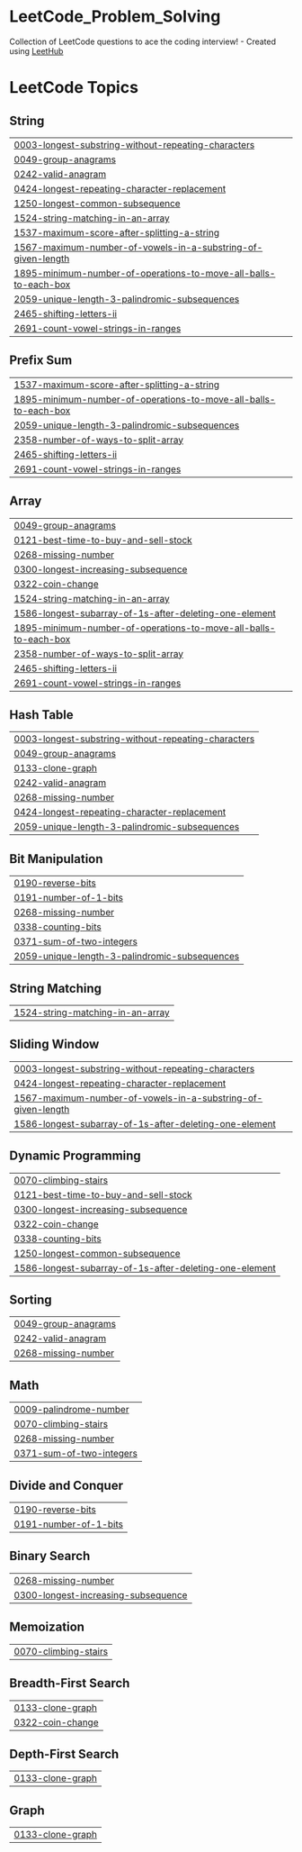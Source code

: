 # LeetCode_Problem_Solving
Collection of LeetCode questions to ace the coding interview! - Created using [LeetHub](https://github.com/QasimWani/LeetHub)

<!---LeetCode Topics Start-->
# LeetCode Topics
## String
|  |
| ------- |
| [0003-longest-substring-without-repeating-characters](https://github.com/rishavdubey/LeetCode_Problem_Solving/tree/master/0003-longest-substring-without-repeating-characters) |
| [0049-group-anagrams](https://github.com/rishavdubey/LeetCode_Problem_Solving/tree/master/0049-group-anagrams) |
| [0242-valid-anagram](https://github.com/rishavdubey/LeetCode_Problem_Solving/tree/master/0242-valid-anagram) |
| [0424-longest-repeating-character-replacement](https://github.com/rishavdubey/LeetCode_Problem_Solving/tree/master/0424-longest-repeating-character-replacement) |
| [1250-longest-common-subsequence](https://github.com/rishavdubey/LeetCode_Problem_Solving/tree/master/1250-longest-common-subsequence) |
| [1524-string-matching-in-an-array](https://github.com/rishavdubey/LeetCode_Problem_Solving/tree/master/1524-string-matching-in-an-array) |
| [1537-maximum-score-after-splitting-a-string](https://github.com/rishavdubey/LeetCode_Problem_Solving/tree/master/1537-maximum-score-after-splitting-a-string) |
| [1567-maximum-number-of-vowels-in-a-substring-of-given-length](https://github.com/rishavdubey/LeetCode_Problem_Solving/tree/master/1567-maximum-number-of-vowels-in-a-substring-of-given-length) |
| [1895-minimum-number-of-operations-to-move-all-balls-to-each-box](https://github.com/rishavdubey/LeetCode_Problem_Solving/tree/master/1895-minimum-number-of-operations-to-move-all-balls-to-each-box) |
| [2059-unique-length-3-palindromic-subsequences](https://github.com/rishavdubey/LeetCode_Problem_Solving/tree/master/2059-unique-length-3-palindromic-subsequences) |
| [2465-shifting-letters-ii](https://github.com/rishavdubey/LeetCode_Problem_Solving/tree/master/2465-shifting-letters-ii) |
| [2691-count-vowel-strings-in-ranges](https://github.com/rishavdubey/LeetCode_Problem_Solving/tree/master/2691-count-vowel-strings-in-ranges) |
## Prefix Sum
|  |
| ------- |
| [1537-maximum-score-after-splitting-a-string](https://github.com/rishavdubey/LeetCode_Problem_Solving/tree/master/1537-maximum-score-after-splitting-a-string) |
| [1895-minimum-number-of-operations-to-move-all-balls-to-each-box](https://github.com/rishavdubey/LeetCode_Problem_Solving/tree/master/1895-minimum-number-of-operations-to-move-all-balls-to-each-box) |
| [2059-unique-length-3-palindromic-subsequences](https://github.com/rishavdubey/LeetCode_Problem_Solving/tree/master/2059-unique-length-3-palindromic-subsequences) |
| [2358-number-of-ways-to-split-array](https://github.com/rishavdubey/LeetCode_Problem_Solving/tree/master/2358-number-of-ways-to-split-array) |
| [2465-shifting-letters-ii](https://github.com/rishavdubey/LeetCode_Problem_Solving/tree/master/2465-shifting-letters-ii) |
| [2691-count-vowel-strings-in-ranges](https://github.com/rishavdubey/LeetCode_Problem_Solving/tree/master/2691-count-vowel-strings-in-ranges) |
## Array
|  |
| ------- |
| [0049-group-anagrams](https://github.com/rishavdubey/LeetCode_Problem_Solving/tree/master/0049-group-anagrams) |
| [0121-best-time-to-buy-and-sell-stock](https://github.com/rishavdubey/LeetCode_Problem_Solving/tree/master/0121-best-time-to-buy-and-sell-stock) |
| [0268-missing-number](https://github.com/rishavdubey/LeetCode_Problem_Solving/tree/master/0268-missing-number) |
| [0300-longest-increasing-subsequence](https://github.com/rishavdubey/LeetCode_Problem_Solving/tree/master/0300-longest-increasing-subsequence) |
| [0322-coin-change](https://github.com/rishavdubey/LeetCode_Problem_Solving/tree/master/0322-coin-change) |
| [1524-string-matching-in-an-array](https://github.com/rishavdubey/LeetCode_Problem_Solving/tree/master/1524-string-matching-in-an-array) |
| [1586-longest-subarray-of-1s-after-deleting-one-element](https://github.com/rishavdubey/LeetCode_Problem_Solving/tree/master/1586-longest-subarray-of-1s-after-deleting-one-element) |
| [1895-minimum-number-of-operations-to-move-all-balls-to-each-box](https://github.com/rishavdubey/LeetCode_Problem_Solving/tree/master/1895-minimum-number-of-operations-to-move-all-balls-to-each-box) |
| [2358-number-of-ways-to-split-array](https://github.com/rishavdubey/LeetCode_Problem_Solving/tree/master/2358-number-of-ways-to-split-array) |
| [2465-shifting-letters-ii](https://github.com/rishavdubey/LeetCode_Problem_Solving/tree/master/2465-shifting-letters-ii) |
| [2691-count-vowel-strings-in-ranges](https://github.com/rishavdubey/LeetCode_Problem_Solving/tree/master/2691-count-vowel-strings-in-ranges) |
## Hash Table
|  |
| ------- |
| [0003-longest-substring-without-repeating-characters](https://github.com/rishavdubey/LeetCode_Problem_Solving/tree/master/0003-longest-substring-without-repeating-characters) |
| [0049-group-anagrams](https://github.com/rishavdubey/LeetCode_Problem_Solving/tree/master/0049-group-anagrams) |
| [0133-clone-graph](https://github.com/rishavdubey/LeetCode_Problem_Solving/tree/master/0133-clone-graph) |
| [0242-valid-anagram](https://github.com/rishavdubey/LeetCode_Problem_Solving/tree/master/0242-valid-anagram) |
| [0268-missing-number](https://github.com/rishavdubey/LeetCode_Problem_Solving/tree/master/0268-missing-number) |
| [0424-longest-repeating-character-replacement](https://github.com/rishavdubey/LeetCode_Problem_Solving/tree/master/0424-longest-repeating-character-replacement) |
| [2059-unique-length-3-palindromic-subsequences](https://github.com/rishavdubey/LeetCode_Problem_Solving/tree/master/2059-unique-length-3-palindromic-subsequences) |
## Bit Manipulation
|  |
| ------- |
| [0190-reverse-bits](https://github.com/rishavdubey/LeetCode_Problem_Solving/tree/master/0190-reverse-bits) |
| [0191-number-of-1-bits](https://github.com/rishavdubey/LeetCode_Problem_Solving/tree/master/0191-number-of-1-bits) |
| [0268-missing-number](https://github.com/rishavdubey/LeetCode_Problem_Solving/tree/master/0268-missing-number) |
| [0338-counting-bits](https://github.com/rishavdubey/LeetCode_Problem_Solving/tree/master/0338-counting-bits) |
| [0371-sum-of-two-integers](https://github.com/rishavdubey/LeetCode_Problem_Solving/tree/master/0371-sum-of-two-integers) |
| [2059-unique-length-3-palindromic-subsequences](https://github.com/rishavdubey/LeetCode_Problem_Solving/tree/master/2059-unique-length-3-palindromic-subsequences) |
## String Matching
|  |
| ------- |
| [1524-string-matching-in-an-array](https://github.com/rishavdubey/LeetCode_Problem_Solving/tree/master/1524-string-matching-in-an-array) |
## Sliding Window
|  |
| ------- |
| [0003-longest-substring-without-repeating-characters](https://github.com/rishavdubey/LeetCode_Problem_Solving/tree/master/0003-longest-substring-without-repeating-characters) |
| [0424-longest-repeating-character-replacement](https://github.com/rishavdubey/LeetCode_Problem_Solving/tree/master/0424-longest-repeating-character-replacement) |
| [1567-maximum-number-of-vowels-in-a-substring-of-given-length](https://github.com/rishavdubey/LeetCode_Problem_Solving/tree/master/1567-maximum-number-of-vowels-in-a-substring-of-given-length) |
| [1586-longest-subarray-of-1s-after-deleting-one-element](https://github.com/rishavdubey/LeetCode_Problem_Solving/tree/master/1586-longest-subarray-of-1s-after-deleting-one-element) |
## Dynamic Programming
|  |
| ------- |
| [0070-climbing-stairs](https://github.com/rishavdubey/LeetCode_Problem_Solving/tree/master/0070-climbing-stairs) |
| [0121-best-time-to-buy-and-sell-stock](https://github.com/rishavdubey/LeetCode_Problem_Solving/tree/master/0121-best-time-to-buy-and-sell-stock) |
| [0300-longest-increasing-subsequence](https://github.com/rishavdubey/LeetCode_Problem_Solving/tree/master/0300-longest-increasing-subsequence) |
| [0322-coin-change](https://github.com/rishavdubey/LeetCode_Problem_Solving/tree/master/0322-coin-change) |
| [0338-counting-bits](https://github.com/rishavdubey/LeetCode_Problem_Solving/tree/master/0338-counting-bits) |
| [1250-longest-common-subsequence](https://github.com/rishavdubey/LeetCode_Problem_Solving/tree/master/1250-longest-common-subsequence) |
| [1586-longest-subarray-of-1s-after-deleting-one-element](https://github.com/rishavdubey/LeetCode_Problem_Solving/tree/master/1586-longest-subarray-of-1s-after-deleting-one-element) |
## Sorting
|  |
| ------- |
| [0049-group-anagrams](https://github.com/rishavdubey/LeetCode_Problem_Solving/tree/master/0049-group-anagrams) |
| [0242-valid-anagram](https://github.com/rishavdubey/LeetCode_Problem_Solving/tree/master/0242-valid-anagram) |
| [0268-missing-number](https://github.com/rishavdubey/LeetCode_Problem_Solving/tree/master/0268-missing-number) |
## Math
|  |
| ------- |
| [0009-palindrome-number](https://github.com/rishavdubey/LeetCode_Problem_Solving/tree/master/0009-palindrome-number) |
| [0070-climbing-stairs](https://github.com/rishavdubey/LeetCode_Problem_Solving/tree/master/0070-climbing-stairs) |
| [0268-missing-number](https://github.com/rishavdubey/LeetCode_Problem_Solving/tree/master/0268-missing-number) |
| [0371-sum-of-two-integers](https://github.com/rishavdubey/LeetCode_Problem_Solving/tree/master/0371-sum-of-two-integers) |
## Divide and Conquer
|  |
| ------- |
| [0190-reverse-bits](https://github.com/rishavdubey/LeetCode_Problem_Solving/tree/master/0190-reverse-bits) |
| [0191-number-of-1-bits](https://github.com/rishavdubey/LeetCode_Problem_Solving/tree/master/0191-number-of-1-bits) |
## Binary Search
|  |
| ------- |
| [0268-missing-number](https://github.com/rishavdubey/LeetCode_Problem_Solving/tree/master/0268-missing-number) |
| [0300-longest-increasing-subsequence](https://github.com/rishavdubey/LeetCode_Problem_Solving/tree/master/0300-longest-increasing-subsequence) |
## Memoization
|  |
| ------- |
| [0070-climbing-stairs](https://github.com/rishavdubey/LeetCode_Problem_Solving/tree/master/0070-climbing-stairs) |
## Breadth-First Search
|  |
| ------- |
| [0133-clone-graph](https://github.com/rishavdubey/LeetCode_Problem_Solving/tree/master/0133-clone-graph) |
| [0322-coin-change](https://github.com/rishavdubey/LeetCode_Problem_Solving/tree/master/0322-coin-change) |
## Depth-First Search
|  |
| ------- |
| [0133-clone-graph](https://github.com/rishavdubey/LeetCode_Problem_Solving/tree/master/0133-clone-graph) |
## Graph
|  |
| ------- |
| [0133-clone-graph](https://github.com/rishavdubey/LeetCode_Problem_Solving/tree/master/0133-clone-graph) |
<!---LeetCode Topics End-->